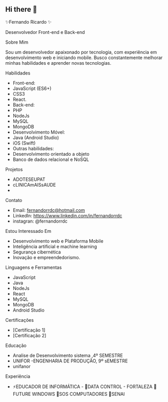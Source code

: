 ## Hi there 👋

✨Fernando Ricardo ✨

Desenvolvedor Front-end e Back-end

Sobre Mim

Sou um desenvolvedor apaixonado por tecnologia, com experiência em desenvolvimento web e iniciando mobile. Busco constantemente melhorar minhas habilidades e aprender novas tecnologias.

Habilidades

- Front-end:
- JavaScript (ES6+)
- CSS3
- React.
- Back-end:
- PHP
- NodeJs
- MySQL
- MongoDB
- Desenvolvimento Móvel:
- Java (Android Studio)
- iOS (Swift)
- Outras habilidades:
- Desenvolvimento orientado a objeto
- Banco de dados relacional e NoSQL

Projetos

- ADOTESEUPAT
- cLINICAmAISsAUDE
- 

Contato

- Email: fernandorrdc@hotmail.com
- LinkedIn: https://www.linkedin.com/in/fernandorrdc
- instagran: @fernandorrdc

Estou Interessado Em

- Desenvolvimento web e Plataforma Mobile
- Inteligência artificial e machine learning
- Segurança cibernética
- Inovação e empreendedorismo.

Linguagens e Ferramentas

- JavaScript
- Java
- NodeJs
- React
- MySQL
- MongoDB
- Android Studio

Certificações

- [Certificação 1]
- [Certificação 2]

Educação

- Analise de Desenvolvimento sistema ,4º SEMESTRE
- UNIFOR
-ENGENHARIA DE PRODUÇÃO, 9º sEMESTRE 
- unifanor

Experiência

- ⚡EDUCADOR DE INFORMÁTICA - 
	  👯DATA CONTROL - FORTALEZA
	  👯FUTURE WINDOWS
	  👯SOS COMPUTADORES 
	  👯SENAI




